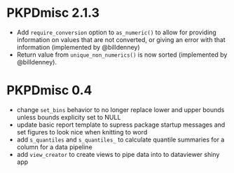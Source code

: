 # PKPDmisc 2.1.3

* Add `require_conversion` option to `as_numeric()` to allow for providing
  information on values that are not converted, or giving an error with that
  information (implemented by @billdenney)
* Return value from `unique_non_numerics()` is now sorted (implemented by
  @billdenney).

# PKPDmisc 0.4

* change `set_bins` behavior to no longer replace lower and upper bounds unless
  bounds explicity set to NULL
* update basic report template to supress package startup messages and set
  figures to look nice when knitting to word
* add `s_quantiles` and `s_quantiles_` to calculate quantile summaries for a
  column for a data pipeline
* add `view_creator` to create views to pipe data into to dataviewer shiny app
